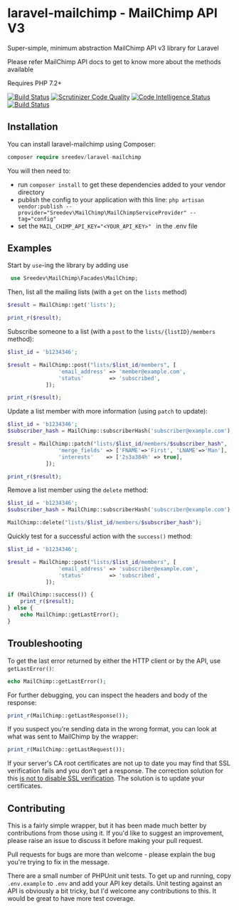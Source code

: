 
laravel-mailchimp - MailChimp API V3 
=============

Super-simple, minimum abstraction MailChimp API v3 library for Laravel

Please refer MailChimp API docs to get to know more about the methods available

Requires PHP 7.2+ 

[![Build Status](https://travis-ci.org/rsreedevan/laravel-mailchimp.svg?branch=master)](https://travis-ci.org/drewm/mailchimp-api)
[![Scrutinizer Code Quality](https://scrutinizer-ci.com/g/rsreedevan/laravel-mailchimp/badges/quality-score.png?b=master)](https://scrutinizer-ci.com/g/drewm/mailchimp-api/?branch=master)
[![Code Intelligence Status](https://scrutinizer-ci.com/g/rsreedevan/laravel-mailchimp/badges/code-intelligence.svg?b=master)](https://scrutinizer-ci.com/code-intelligence)
[![Build Status](https://scrutinizer-ci.com/g/rsreedevan/laravel-mailchimp/badges/build.png?b=master)](https://scrutinizer-ci.com/g/rsreedevan/laravel-mailchimp/build-status/master)

Installation
------------

You can install laravel-mailchimp using Composer:

```php
composer require sreedev/laravel-mailchimp
```

You will then need to:
* run ``composer install`` to get these dependencies added to your vendor directory
* publish the config to your application with this line: ``
php artisan vendor:publish --provider="Sreedev\MailChimp\MailChimpServiceProvider" --tag="config"
``
* set the ``MAIL_CHIMP_API_KEY="<YOUR_API_KEY>" `` in the .env file

Examples
--------

Start by `use`-ing the library by adding use 
```php
 use Sreedev\MailChimp\Facades\MailChimp;
 ```
 
Then, list all the mailing lists (with a `get` on the `lists` method)

```php
$result = MailChimp::get('lists');

print_r($result);
```

Subscribe someone to a list (with a `post` to the `lists/{listID}/members` method):

```php
$list_id = 'b1234346';

$result = MailChimp::post("lists/$list_id/members", [
				'email_address' => 'member@example.com',
				'status'        => 'subscribed',
			]);

print_r($result);
```

Update a list member with more information (using `patch` to update):

```php
$list_id = 'b1234346';
$subscriber_hash = MailChimp::subscriberHash('subscriber@example.com');

$result = MailChimp::patch("lists/$list_id/members/$subscriber_hash", [
				'merge_fields' => ['FNAME'=>'First', 'LNAME'=>'Man'],
				'interests'    => ['2s3a384h' => true],
			]);

print_r($result);
```

Remove a list member using the `delete` method:

```php
$list_id = 'b1234346';
$subscriber_hash = MailChimp::subscriberHash('subscriber@example.com');

MailChimp::delete("lists/$list_id/members/$subscriber_hash");
```

Quickly test for a successful action with the `success()` method:

```php
$list_id = 'b1234346';

$result = MailChimp::post("lists/$list_id/members", [
				'email_address' => 'subscriber@example.com',
				'status'        => 'subscribed',
			]);

if (MailChimp::success()) {
	print_r($result);	
} else {
	echo MailChimp::getLastError();
}
```


Troubleshooting
---------------

To get the last error returned by either the HTTP client or by the API, use `getLastError()`:

```php
echo MailChimp::getLastError();
```

For further debugging, you can inspect the headers and body of the response:

```php
print_r(MailChimp::getLastResponse());
```

If you suspect you're sending data in the wrong format, you can look at what was sent to MailChimp by the wrapper:

```php
print_r(MailChimp::getLastRequest());
```

If your server's CA root certificates are not up to date you may find that SSL verification fails and you don't get a response. The correction solution for this [is not to disable SSL verification](http://snippets.webaware.com.au/howto/stop-turning-off-curlopt_ssl_verifypeer-and-fix-your-php-config/). The solution is to update your certificates. 

Contributing
------------

This is a fairly simple wrapper, but it has been made much better by contributions from those using it. If you'd like to suggest an improvement, please raise an issue to discuss it before making your pull request.

Pull requests for bugs are more than welcome - please explain the bug you're trying to fix in the message.

There are a small number of PHPUnit unit tests. To get up and running, copy `.env.example` to `.env` and add your API key details. Unit testing against an API is obviously a bit tricky, but I'd welcome any contributions to this. It would be great to have more test coverage.